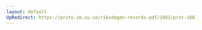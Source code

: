 ```yaml
---
layout: default
UpRedirect: https://pruto.im.uu.se/riksdagen-records-pdf/1881/prot-1881--ak--025/prot-1881--ak--025_024.pdf
---
```

